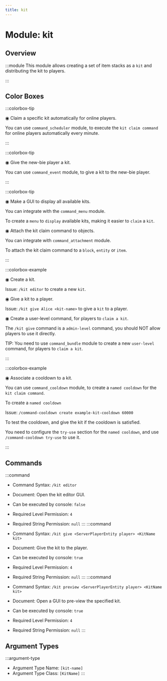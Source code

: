 ```yaml
---
title: kit
---
```



# Module: kit

## Overview
:::module
  This module allows creating a set of item stacks as a `kit` and distributing the kit to players.


:::
## Color Boxes

:::colorbox-tip

  ◉ Claim a specific kit automatically for online players.
  
  You can use `command_scheduler` module, to execute the `kit claim command` for online players automatically every minute.


:::

:::colorbox-tip

  ◉ Give the new-bie player a kit.
  
  You can use `command_event` module, to give a kit to the new-bie player.


:::

:::colorbox-tip

  ◉ Make a GUI to display all available kits.
  
  You can integrate with the `command_menu` module.
  
  To create a `menu` to `display` available kits, making it easier to `claim` a `kit`.
  
  
  
  ◉ Attach the kit claim command to objects.
  
  You can integrate with `command_attachment` module.
  
  To attach the kit claim command to a `block`, `entity` or `item`.


:::

:::colorbox-example

  ◉ Create a kit.
  
  Issue: `/kit editor` to create a new `kit`.
  
  
  
  ◉ Give a kit to a player.
  
  Issue: `/kit give Alice <kit-name>` to give a `kit` to a player.
  
  
  
  ◉ Create a user-level command, for players to `claim a kit`.
  
  The `/kit give` command is a `admin-level` command, you should NOT allow players to use it directly.
  
  TIP: You need to use `command_bundle` module to create a new `user-level` command, for players to `claim a kit`.


:::

:::colorbox-example

  ◉ Associate a cooldown to a kit.
  
  You can use `command_cooldown` module, to create a `named cooldown` for the `kit claim command`.
  
  
  
  To create a `named cooldown`
  
  Issue: `/command-cooldown create example-kit-cooldown 60000`
  
  
  
  To test the cooldown, and give the kit if the cooldown is satisfied.
  
  You need to configure the `try-use` section for the `named cooldown`, and use `/command-cooldown try-use` to use it.


:::

## Commands
:::command
- Command Syntax: `/kit editor`
- Document:   Open the kit editor GUI.


- Can be executed by console: `false`
- Required Level Permission: `4`
- Required String Permission: `null`
:::
:::command
- Command Syntax: `/kit give <ServerPlayerEntity player> <KitName kit>`
- Document:   Give the kit to the player.


- Can be executed by console: `true`
- Required Level Permission: `4`
- Required String Permission: `null`
:::
:::command
- Command Syntax: `/kit preview <ServerPlayerEntity player> <KitName kit>`
- Document:   Open a GUI to pre-view the specified kit.


- Can be executed by console: `true`
- Required Level Permission: `4`
- Required String Permission: `null`
:::
## Argument Types
:::argument-type
- Argument Type Name: `[kit-name]`
- Argument Type Class: `[KitName]`
:::
